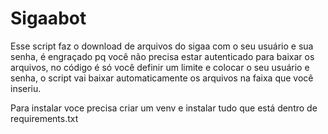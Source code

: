 # Sigaabot

Esse script faz o download de arquivos do sigaa com o seu usuário e sua senha,
é engraçado pq você não precisa estar autenticado para baixar os arquivos, no código é só você
definir um limite e colocar o seu usuário e senha, o script vai baixar automaticamente os arquivos 
na faixa que você inseriu.

Para instalar voce precisa criar um venv e instalar tudo que está dentro de requirements.txt
